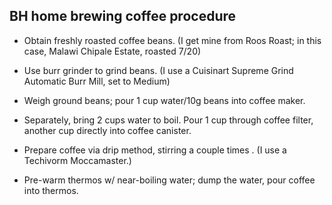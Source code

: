 ## BH home brewing coffee procedure


- Obtain freshly roasted coffee beans. (I get mine from Roos Roast; in this case, Malawi Chipale Estate, roasted 7/20)

- Use burr grinder to grind beans. (I use a Cuisinart Supreme Grind Automatic Burr Mill, set to Medium)
- Weigh ground beans; pour 1 cup water/10g beans into coffee maker.

- Separately, bring 2 cups water to boil.  Pour 1 cup through coffee filter, another cup directly into coffee canister.

- Prepare coffee via drip method, stirring a couple times . (I use a Techivorm Moccamaster.)

- Pre-warm thermos w/ near-boiling water; dump the water, pour coffee into thermos.
